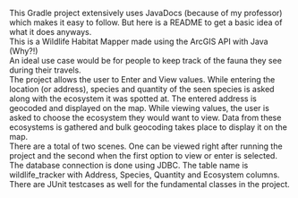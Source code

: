 This Gradle project extensively uses JavaDocs (because of my professor) which makes it easy to follow. But here is a README to get a basic idea of what it does anyways.<br>
This is a Wildlife Habitat Mapper made using the ArcGIS API with Java (Why?!)<br>
An ideal use case would be for people to keep track of the fauna they see during their travels.<br>
The project allows the user to Enter and View values. While entering the location (or address), species and quantity of the seen species is asked along with the ecosystem it was spotted at. The entered address is geocoded and displayed on the map.
While viewing values, the user is asked to choose the ecosystem they would want to view. Data from these ecosystems is gathered and bulk geocoding takes place to display it on the map.<br>
There are a total of two scenes. One can be viewed right after running the project and the second when the first option to view or enter is selected.<br>
The database connection is done using JDBC. The table name is wildlife_tracker with Address, Species, Quantity and Ecosystem columns.<br>
There are JUnit testcases as well for the fundamental classes in the project.<br>
